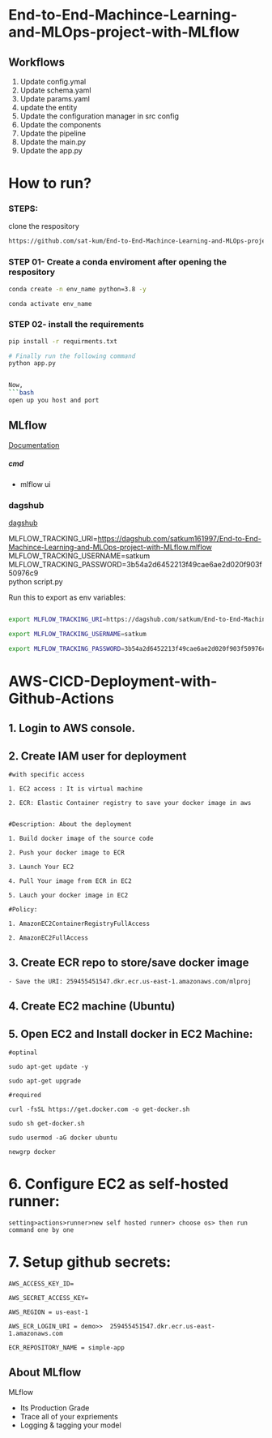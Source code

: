 # End-to-End-Machince-Learning-and-MLOps-project-with-MLflow


## Workflows

1. Update config.ymal
2. Update schema.yaml
3. Update params.yaml
4. update the entity
5. Update the configuration manager in src config
6. Update the components
7. Update the pipeline
8. Update the main.py
9. Update the app.py
 

# How to run?

### STEPS:

clone the respository

```bash
https://github.com/sat-kum/End-to-End-Machince-Learning-and-MLOps-project-with-MLflow
```

### STEP 01- Create a conda enviroment after opening the respository

```bash
conda create -n env_name python=3.8 -y
```

```bash
conda activate env_name
```


### STEP 02- install the requirements
```bash
pip install -r requirments.txt
```


```bash
# Finally run the following command
python app.py


Now,
```bash
open up you host and port
```

## MLflow

[Documentation](https://mlflow.org/docs/latest/index.html)


##### cmd
- mlflow ui

### dagshub
[dagshub](https://dagshub.com/)

MLFLOW_TRACKING_URI=https://dagshub.com/satkum161997/End-to-End-Machince-Learning-and-MLOps-project-with-MLflow.mlflow \
MLFLOW_TRACKING_USERNAME=satkum \
MLFLOW_TRACKING_PASSWORD=3b54a2d6452213f49cae6ae2d020f903f50976c9 \
python script.py

Run this to export as env variables:

```bash

export MLFLOW_TRACKING_URI=https://dagshub.com/satkum/End-to-End-Machince-Learning-and-MLOps-project-with-MLflow.mlflow

export MLFLOW_TRACKING_USERNAME=satkum 

export MLFLOW_TRACKING_PASSWORD=3b54a2d6452213f49cae6ae2d020f903f50976c9


```


# AWS-CICD-Deployment-with-Github-Actions

## 1. Login to AWS console.

## 2. Create IAM user for deployment

	#with specific access

	1. EC2 access : It is virtual machine

	2. ECR: Elastic Container registry to save your docker image in aws


	#Description: About the deployment

	1. Build docker image of the source code

	2. Push your docker image to ECR

	3. Launch Your EC2 

	4. Pull Your image from ECR in EC2

	5. Lauch your docker image in EC2

	#Policy:

	1. AmazonEC2ContainerRegistryFullAccess

	2. AmazonEC2FullAccess

	
## 3. Create ECR repo to store/save docker image
    - Save the URI: 259455451547.dkr.ecr.us-east-1.amazonaws.com/mlproj

	
## 4. Create EC2 machine (Ubuntu) 

## 5. Open EC2 and Install docker in EC2 Machine:
	
	
	#optinal

	sudo apt-get update -y

	sudo apt-get upgrade
	
	#required

	curl -fsSL https://get.docker.com -o get-docker.sh

	sudo sh get-docker.sh

	sudo usermod -aG docker ubuntu

	newgrp docker
	
# 6. Configure EC2 as self-hosted runner:
    setting>actions>runner>new self hosted runner> choose os> then run command one by one


# 7. Setup github secrets:

    AWS_ACCESS_KEY_ID=

    AWS_SECRET_ACCESS_KEY=

    AWS_REGION = us-east-1

    AWS_ECR_LOGIN_URI = demo>>  259455451547.dkr.ecr.us-east-1.amazonaws.com

    ECR_REPOSITORY_NAME = simple-app




## About MLflow 
MLflow

 - Its Production Grade
 - Trace all of your expriements
 - Logging & tagging your model


